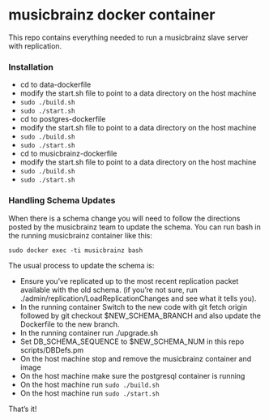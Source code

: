 musicbrainz docker container
==================

This repo contains everything needed to run a musicbrainz slave server with replication.

### Installation

* cd to data-dockerfile
* modify the start.sh file to point to a data directory on the host machine
* `sudo ./build.sh`
* `sudo ./start.sh`
* cd to postgres-dockerfile
* modify the start.sh file to point to a data directory on the host machine
* `sudo ./build.sh`
* `sudo ./start.sh`
* cd to musicbrainz-dockerfile
* modify the start.sh file to point to a data directory on the host machine
* `sudo ./build.sh`
* `sudo ./start.sh`

### Handling Schema Updates
When there is a schema change you will need to follow the directions posted by the musicbrainz team to update the schema.
You can run bash in the running musicbrainz container like this:

`sudo docker exec -ti musicbrainz bash`

The usual process to update the schema is:

* Ensure you’ve replicated up to the most recent replication packet available with the old schema. (if you’re not sure, run ./admin/replication/LoadReplicationChanges and see what it tells you).
* In the running container Switch to the new code with git fetch origin followed by git checkout $NEW_SCHEMA_BRANCH and also update the Dockerfile to the new branch.
* In the running container run ./upgrade.sh
* Set DB_SCHEMA_SEQUENCE to $NEW_SCHEMA_NUM in this repo scripts/DBDefs.pm
* On the host machine stop and remove the musicbrainz container and image
* On the host machine make sure the postgresql container is running
* On the host machine run `sudo ./build.sh`
* On the host machine run `sudo ./start.sh`

That’s it!
